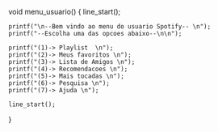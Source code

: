 void menu_usuario()
{
	line_start();
	
	printf("\n--Bem vindo ao menu do usuario Spotify-- \n");	
	printf("--Escolha uma das opcoes abaixo--\n\n");
	
	printf("(1)-> Playlist  \n");
	printf("(2)-> Meus favoritos \n");
	printf("(3)-> Lista de Amigos \n");
	printf("(4)-> Recomendacoes \n");
	printf("(5)-> Mais tocadas \n");
	printf("(6)-> Pesquisa \n");
	printf("(7)-> Ajuda \n");
	
	line_start();
}

